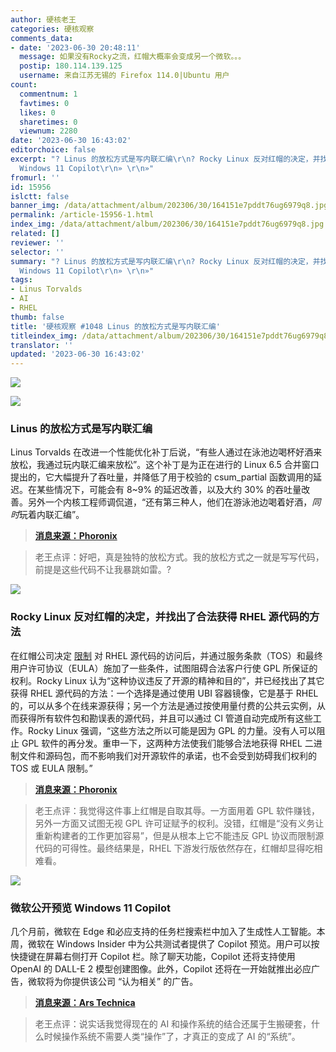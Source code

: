 ```yaml
---
author: 硬核老王
categories: 硬核观察
comments_data:
- date: '2023-06-30 20:48:11'
  message: 如果没有Rocky之流，红帽大概率会变成另一个微软。。。
  postip: 180.114.139.125
  username: 来自江苏无锡的 Firefox 114.0|Ubuntu 用户
count:
  commentnum: 1
  favtimes: 0
  likes: 0
  sharetimes: 0
  viewnum: 2280
date: '2023-06-30 16:43:02'
editorchoice: false
excerpt: "? Linus 的放松方式是写内联汇编\r\n? Rocky Linux 反对红帽的决定，并找出了合法获得 RHEL 源代码的方法\r\n? 微软公开预览
  Windows 11 Copilot\r\n» \r\n»"
fromurl: ''
id: 15956
islctt: false
banner_img: /data/attachment/album/202306/30/164151e7pddt76ug6979q8.jpg
permalink: /article-15956-1.html
index_img: /data/attachment/album/202306/30/164151e7pddt76ug6979q8.jpg
related: []
reviewer: ''
selector: ''
summary: "? Linus 的放松方式是写内联汇编\r\n? Rocky Linux 反对红帽的决定，并找出了合法获得 RHEL 源代码的方法\r\n? 微软公开预览
  Windows 11 Copilot\r\n» \r\n»"
tags:
- Linus Torvalds
- AI
- RHEL
thumb: false
title: '硬核观察 #1048 Linus 的放松方式是写内联汇编'
titleindex_img: /data/attachment/album/202306/30/164151e7pddt76ug6979q8.jpg
translator: ''
updated: '2023-06-30 16:43:02'
---
```


![](/data/attachment/album/202306/30/164151e7pddt76ug6979q8.jpg)


![](/data/attachment/album/202306/30/164202f9zjp08o3cr0um92.jpg)


### Linus 的放松方式是写内联汇编


Linus Torvalds 在改进一个性能优化补丁后说，“有些人通过在泳池边喝杯好酒来放松，我通过玩内联汇编来放松”。这个补丁是为正在进行的 Linux 6.5 合并窗口提出的，它大幅提升了吞吐量，并降低了用于校验的 csum\_partial 函数调用的延迟。在某些情况下，可能会有 8~9% 的延迟改善，以及大约 30% 的吞吐量改善。另外一个内核工程师调侃道，“还有第三种人，他们在游泳池边喝着好酒，*同时*玩着内联汇编”。



> 
> **[消息来源：Phoronix](https://www.phoronix.com/news/Linus-Torvalds-Relax-Inline-ASM)**
> 
> 
> 



> 
> 老王点评：好吧，真是独特的放松方式。我的放松方式之一就是写写代码，前提是这些代码不让我暴跳如雷。?
> 
> 
> 


![](/data/attachment/album/202306/30/164218dtizn966f55iohfh.jpg)


### Rocky Linux 反对红帽的决定，并找出了合法获得 RHEL 源代码的方法


在红帽公司决定 [限制](/article-15933-1.html) 对 RHEL 源代码的访问后，并通过服务条款（TOS）和最终用户许可协议（EULA）施加了一些条件，试图阻碍合法客户行使 GPL 所保证的权利。Rocky Linux 认为“这种协议违反了开源的精神和目的”，并已经找出了其它获得 RHEL 源代码的方法：一个选择是通过使用 UBI 容器镜像，它是基于 RHEL 的，可以从多个在线来源获得；另一个方法是通过按使用量付费的公共云实例，从而获得所有软件包和勘误表的源代码，并且可以通过 CI 管道自动完成所有这些工作。Rocky Linux 强调，“这些方法之所以可能是因为 GPL 的力量。没有人可以阻止 GPL 软件的再分发。重申一下，这两种方法使我们能够合法地获得 RHEL 二进制文件和源码包，而不影响我们对开源软件的承诺，也不会受到妨碍我们权利的 TOS 或 EULA 限制。”



> 
> **[消息来源：Phoronix](https://www.phoronix.com/news/Rocky-Linux-RHEL-Source-Access)**
> 
> 
> 



> 
> 老王点评：我觉得这件事上红帽是自取其辱。一方面用着 GPL 软件赚钱，另外一方面又试图无视 GPL 许可证赋予的权利。没错，红帽是“没有义务让重新构建者的工作更加容易”，但是从根本上它不能违反 GPL 协议而限制源代码的可得性。最终结果是，RHEL 下游发行版依然存在，红帽却显得吃相难看。
> 
> 
> 


![](/data/attachment/album/202306/30/164232r0gactdddzccas94.jpg)


### 微软公开预览 Windows 11 Copilot


几个月前，微软在 Edge 和必应支持的任务栏搜索栏中加入了生成性人工智能。本周，微软在 Windows Insider 中为公共测试者提供了 Copilot 预览。用户可以按快捷键在屏幕右侧打开 Copilot 栏。除了聊天功能，Copilot 还将支持使用 OpenAI 的 DALL-E 2 模型创建图像。此外，Copilot 还将在一开始就推出必应广告，微软将为你提供该公司 “认为相关” 的广告。



> 
> **[消息来源：Ars Technica](https://arstechnica.com/gadgets/2023/06/windows-11s-copilot-brings-ai-chat-to-desktops-in-first-public-preview/)**
> 
> 
> 



> 
> 老王点评：说实话我觉得现在的 AI 和操作系统的结合还属于生搬硬套，什么时候操作系统不需要人类“操作”了，才真正的变成了 AI 的“系统”。
> 
> 
>